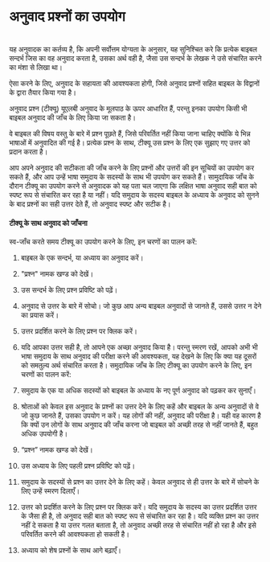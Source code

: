 # अनुवाद प्रश्नों का उपयोग

 #

यह अनुवादक का कर्तव्य है, कि अपनी सर्वोत्तम योग्यता के अनुसार, यह सुनिश्चित करे कि प्रत्येक बाइबल सन्दर्भ जिस का वह अनुवाद करता है, उसका अर्थ वही है, जैसा उस सन्दर्भ के लेखक ने उसे संचारित करने का मंशा से लिखा था।

ऐसा करने के लिए, अनुवाद के सहायता की आवश्यकता होगी, जिसे अनुवाद प्रश्नों सहित बाइबल के विद्वानों के द्वारा तैयार किया गया है।

अनुवाद प्रश्न (टीक्यू) यूएलबी अनुवाद के मूलपाठ के ऊपर आधारित हैं, परन्तु इनका उपयोग किसी भी बाइबल अनुवाद की जाँच के लिए किया जा सकता है।

वे बाइबल की विषय वस्तु के बारे में प्रश्न पूछते हैं, जिसे परिवर्तित नहीं किया जाना चाहिए क्योंकि ये भिन्न भाषाओं में अनुवादित की गई है। प्रत्येक प्रश्न के साथ, टीक्यू उस प्रश्न के लिए एक सुझाए गए उत्तर को प्रदान करता है।

आप अपने अनुवाद की सटीकता की जाँच करने के लिए प्रश्नों और उत्तरों की इन सूचियों का उपयोग कर सकते हैं, और आप उन्हें भाषा समुदाय के सदस्यों के साथ भी उपयोग कर सकते हैं। सामुदायिक जाँच के दौरान टीक्यू का उपयोग करने से अनुवादक को यह पता चल जाएगा कि लक्षित भाषा अनुवाद सही बात को स्पष्ट रूप से संचारित कर रहा है या नहीं। यदि समुदाय के सदस्य बाइबल के अध्याय के अनुवाद को सुनने के बाद प्रश्नों का सही उत्तर देते हैं, तो अनुवाद स्पष्ट और सटीक है।

#### टीक्यू के साथ अनुवाद को जाँचना

स्व-जाँच करते समय टीक्यू का उपयोग करने के लिए, इन चरणों का पालन करें:

1. बाइबल के एक सन्दर्भ, या अध्याय का अनुवाद करें।
1. "प्रश्न" नामक खण्ड को देखें।
1. उस सन्दर्भ के लिए प्रश्न प्रविष्टि को पढ़ें।
1. अनुवाद से उत्तर के बारे में सोचो। जो कुछ आप अन्य बाइबल अनुवादों से जानते हैं, उससे उत्तर न देने का प्रयास करें।
1. उत्तर प्रदर्शित करने के लिए प्रश्न पर क्लिक करें।
1. यदि आपका उत्तर सही है, तो आपने एक अच्छा अनुवाद किया है। परन्तु स्मरण रखें, आपको अभी भी भाषा समुदाय के साथ अनुवाद की परीक्षा करने की आवश्यकता, यह देखने के लिए कि क्या यह दूसरों को समतुल्य अर्थ संचारित करता है। समुदायिक जाँच के लिए टीक्यू का उपयोग करने के लिए, इन चरणों का पालन करें:

1. समुदाय के एक या अधिक सदस्यों को बाइबल के अध्याय के नए पूर्ण अनुवाद को पढ़कर कर सुनाएँ।
1. श्रोताओं को केवल इस अनुवाद के प्रश्नों का उत्तर देने के लिए कहें और बाइबल के अन्य अनुवादों से वे जो कुछ जानते हैं, उसका उपयोग न करें। यह लोगों की नहीं, अनुवाद की परीक्षा है। यही वह कारण है कि क्यों उन लोगों के साथ अनुवाद की जाँच करना जो बाइबल को अच्छी तरह से नहीं जानते हैं, बहुत अधिक उपयोगी है।
1. “प्रश्न” नामक खण्ड को देखें।
1. उस अध्याय के लिए पहली प्रश्न प्रविष्टि को पढ़ें।
1. समुदाय के सदस्यों से प्रश्न का उत्तर देने के लिए कहें। केवल अनुवाद से ही उत्तर के बारे में सोचने के लिए उन्हें स्मरण दिलाएँ।
1. उत्तर को प्रदर्शित करने के लिए प्रश्न पर क्लिक करें। यदि समुदाय के सदस्य का उत्तर प्रदर्शित उत्तर के जैसा ही है, तो अनुवाद सही बात को स्पष्ट रूप से संचारित कर रहा है। यदि व्यक्ति प्रश्न का उत्तर नहीं दे सकता है या उत्तर गलत बताता है, तो अनुवाद अच्छी तरह से संचारित नहीं हो रहा है और इसे परिवर्तित करने की आवश्यकता हो सकती है।
1. अध्याय को शेष प्रश्नों के साथ आगे बढ़ाएँ।
